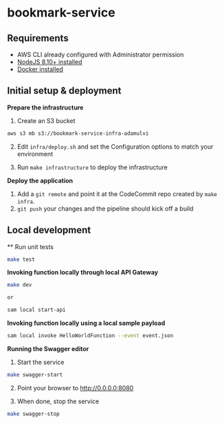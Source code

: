 # bookmark-service

## Requirements

* AWS CLI already configured with Administrator permission
* [NodeJS 8.10+ installed](https://nodejs.org/en/download/)
* [Docker installed](https://www.docker.com/community-edition)


## Initial setup & deployment

**Prepare the infrastructure**

1. Create an S3 bucket
```bash
aws s3 mb s3://bookmark-service-infra-adamulvi
```

2. Edit `infra/deploy.sh` and set the Configuration options to match your environment

3. Run `make infrastructure` to deploy the infrastructure

**Deploy the application**

1. Add a `git remote` and point it at the CodeCommit repo created by `make infra`.
2. `git push` your changes and the pipeline should kick off a build


## Local development

** Run unit tests
```bash
make test
```

**Invoking function locally through local API Gateway**

```bash
make dev

or

sam local start-api
```

**Invoking function locally using a local sample payload**

```bash
sam local invoke HelloWorldFunction --event event.json
```

**Running the Swagger editor**

1. Start the service
```bash
make swagger-start
```

2. Point your browser to http://0.0.0.0:8080

3. When done, stop the service
```bash
make swagger-stop
```
